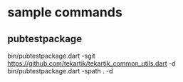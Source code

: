# sample commands

## pubtestpackage

bin/pubtestpackage.dart -sgit https://github.com/tekartik/tekartik_common_utils.dart -d
bin/pubtestpackage.dart -spath . -d
